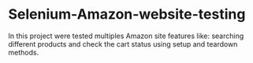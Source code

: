 # Selenium-Amazon-website-testing
In this project were tested multiples Amazon site features like: searching different products and check the cart status using setup and teardown methods.
